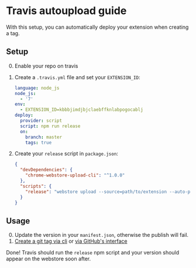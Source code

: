 # Travis autoupload guide

With this setup, you can automatically deploy your extension when creating a tag.

## Setup

0. Enable your repo on travis
0. Create a `.travis.yml` file and set your `EXTENSION_ID`:

    ```yaml
    language: node_js
    node_js:
      - '7'
    env:
      - EXTENSION_ID=kbbbjimdjbjclaebffknlabpogocablj
    deploy:
      provider: script
      script: npm run release
      on:
        branch: master
        tags: true
    ```

0. Create your `release` script in `package.json`:

    ```json
    {
      "devDependencies": {
        "chrome-webstore-upload-cli": "^1.0.0"
      },
      "scripts": {
        "release": "webstore upload --source=path/to/extension --auto-publish"
      }
    }
    ```


## Usage

0. Update the version in your `manifest.json`, otherwise the publish will fail.
0. [Create a git tag via cli](https://stackoverflow.com/questions/18216991/create-a-tag-in-github-repository) or [via GitHub's interface](https://help.github.com/articles/creating-releases/)

Done! Travis should run the `release` npm script and your version should appear on the webstore soon after.
